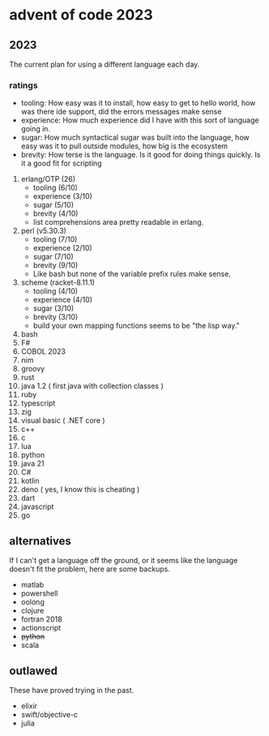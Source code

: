 # advent of code 2023

## 2023

The current plan for using a different language each day.

### ratings

- tooling: How easy was it to install, how easy to get to hello world, how was there ide support, did the errors messages make sense
- experience: How much experience did I have with this sort of language going in.
- sugar: How much syntactical sugar was built into the language, how easy was it to pull outside modules, how big is the ecosystem
- brevity: How terse is the language. Is it good for doing things quickly. Is it a good fit for scripting

1. erlang/OTP (26)
   - tooling (6/10)
   - experience (3/10)
   - sugar (5/10)
   - brevity (4/10)
   - list comprehensions area pretty readable in erlang.
2. perl (v5.30.3)
   - tooling (7/10)
   - experience (2/10)
   - sugar (7/10)
   - brevity (9/10)
   - Like bash but none of the variable prefix rules make sense.
3. scheme (racket-8.11.1)
   - tooling (4/10)
   - experience (4/10)
   - sugar (3/10)
   - brevity (3/10)
   - build your own mapping functions seems to be "the lisp way."
4. bash
5. F#
6. COBOL 2023
7. nim
8. groovy
9. rust
10. java 1.2 ( first java with collection classes )
11. ruby
12. typescript
13. zig
14. visual basic ( .NET core )
15. c++
16. c
17. lua
18. python
19. java 21
20. C#
21. kotlin
22. deno ( yes, I know this is cheating )
23. dart
24. javascript
25. go

## alternatives

If I can't get a language off the ground, or it seems like the language doesn't fit the problem, here are some backups.

- matlab
- powershell
- oolong
- clojure
- fortran 2018
- actionscript
- ~~python~~
- scala

## outlawed

These have proved trying in the past.

- elixir
- swift/objective-c
- julia
